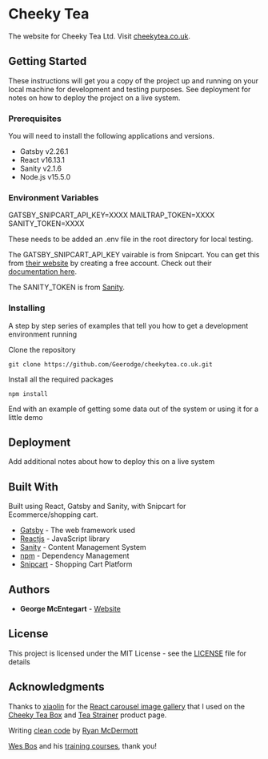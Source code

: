 # Cheeky Tea

The website for Cheeky Tea Ltd. Visit [cheekytea.co.uk](https://cheekytea.co.uk/).

## Getting Started

These instructions will get you a copy of the project up and running on your local machine for development and testing purposes. See deployment for notes on how to deploy the project on a live system.

### Prerequisites

You will need to install the following applications and versions.

* Gatsby v2.26.1
* React v16.13.1
* Sanity v2.1.6
* Node.js v15.5.0

### Environment Variables

GATSBY_SNIPCART_API_KEY=XXXX
MAILTRAP_TOKEN=XXXX
SANITY_TOKEN=XXXX

These needs to be added an .env file in the root directory for local testing.

The GATSBY_SNIPCART_API_KEY vairable is from Snipcart. You can get this from [their website](https://snipcart.com/) by creating a free account. Check out their [documentation here](https://docs.snipcart.com/v3/).

The SANITY_TOKEN is from [Sanity](https://www.sanity.io/docs/keeping-your-data-safe).


### Installing

A step by step series of examples that tell you how to get a development environment running

Clone the repository

```
git clone https://github.com/Geerodge/cheekytea.co.uk.git
```

Install all the required packages

```
npm install
```

End with an example of getting some data out of the system or using it for a little demo


## Deployment

Add additional notes about how to deploy this on a live system

## Built With

Built using React, Gatsby and Sanity, with Snipcart for Ecommerce/shopping cart.

* [Gatsby](https://www.gatsbyjs.com/) - The web framework used
* [Reactjs](https://reactjs.org/) - JavaScript library
* [Sanity](https://www.sanity.io/) - Content Management System
* [npm](https://www.npmjs.com/) - Dependency Management
* [Snipcart](https://snipcart.com/) - Shopping Cart Platform

## Authors

* **George McEntegart** - [Website](https://georgemc.net/)

## License

This project is licensed under the MIT License - see the [LICENSE](LICENSE) file for details


## Acknowledgments

Thanks to [xiaolin](https://github.com/xiaolin) for the [React carousel image gallery](https://github.com/xiaolin/react-image-gallery) that I used on the [Cheeky Tea Box](https://cheekytea/shop/tea-box) and [Tea Strainer](https://cheekytea/shop/tea-strainer) product page.

Writing [clean code](https://github.com/ryanmcdermott/clean-code-javascript) by [Ryan McDermott](https://github.com/ryanmcdermott)

[Wes Bos](https://twitter.com/wesbos) and his [training courses](https://wesbos.com/courses), thank you!
